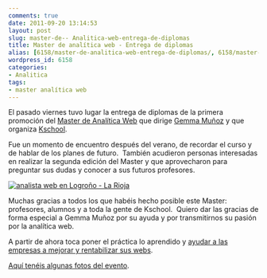 ```yaml
---
comments: true
date: 2011-09-20 13:14:53
layout: post
slug: master-de-- Analitica-web-entrega-de-diplomas
title: Master de analítica web - Entrega de diplomas
alias: [6158/master-de-analitica-web-entrega-de-diplomas/, 6158/master-de-analitica-web-entrega-de-diplomas]
wordpress_id: 6158
categories:
- Analitica
tags:
- master analítica web
---
```


El pasado viernes tuvo lugar la entrega de diplomas de la primera promoción del [Master de Analítica Web](http://kschool.com/analitica-web/cursos/master-analitica-web/) que dirige [Gemma Muñoz](http://www.sorprendida.es/) y que organiza [Kschool](http://kschool.com/).

Fue un momento de encuentro después del verano, de recordar el curso y de hablar de los planes de futuro.  También acudieron personas interesadas en realizar la segunda edición del Master y que aprovecharon para preguntar sus dudas y conocer a sus futuros profesores.


[![analista web en Logroño - La Rioja](http://www.alvareznavarro.es/images/2011/09/diploma_master_analitica.jpg)](http://www.alvareznavarro.es/wp-content/uploads/2011/09/diploma_master_analitica.jpg)


Muchas gracias a todos los que habéis hecho posible este Master: profesores, alumnos y a toda la gente de Kschool.  Quiero dar las gracias de forma especial a Gemma Muñoz por su ayuda y por transmitirnos su pasión por la analítica web.

A partir de ahora toca poner el práctica lo aprendido y [ayudar a las empresas a mejorar y rentabilizar sus webs](http://www.alvareznavarro.es/jorge/).

[Aquí tenéis algunas fotos del evento](http://www.flickr.com/photos/jorgegorka/sets/72157627587215513/).
